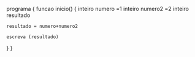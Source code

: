 programa {
  funcao inicio() 
  {
    inteiro numero =1
    inteiro numero2 =2
    inteiro resultado

    resultado = numero+numero2

    escreva (resultado) 
    
  }
}
